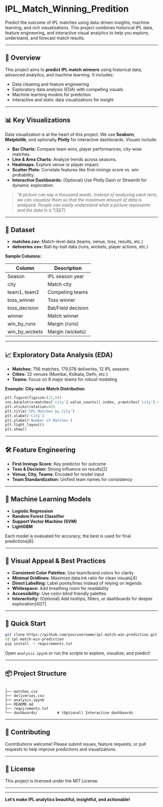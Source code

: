 # IPL_Match_Winning_Predition
Predict the outcome of IPL matches using data-driven insights, machine learning, and rich visualizations. This project combines historical IPL data, feature engineering, and interactive visual analytics to help you explore, understand, and forecast match results.

---

## 🏏 Overview

This project aims to **predict IPL match winners** using historical data, advanced analytics, and machine learning. It includes:

- Data cleaning and feature engineering
- Exploratory data analysis (EDA) with compelling visuals
- Machine learning models for prediction
- Interactive and static data visualizations for insight

---

## 📊 Key Visualizations

Data visualization is at the heart of this project. We use **Seaborn**, **Matplotlib**, and optionally **Plotly** for interactive dashboards. Visuals include:

- **Bar Charts:** Compare team wins, player performances, city-wise matches.
- **Line & Area Charts:** Analyze trends across seasons.
- **Heatmaps:** Explore venue or player impact.
- **Scatter Plots:** Correlate features like first-innings score vs. win probability.
- **Interactive Dashboards:** (Optional) Use Plotly Dash or Streamlit for dynamic exploration.

> *“A picture can say a thousand words. Instead of analyzing each term, we can visualize them so that the maximum amount of data is analyzed. People can easily understand what a picture represents and the data in it.”*[3][7]

---

## 📁 Dataset

- **matches.csv:** Match-level data (teams, venue, toss, results, etc.)
- **deliveries.csv:** Ball-by-ball data (runs, wickets, player actions, etc.)

**Sample Columns:**

| Column         | Description                       |
|----------------|-----------------------------------|
| Season         | IPL season year                   |
| city           | Match city                        |
| team1, team2   | Competing teams                   |
| toss_winner    | Toss winner                       |
| toss_decision  | Bat/Field decision                |
| winner         | Match winner                      |
| win_by_runs    | Margin (runs)                     |
| win_by_wickets | Margin (wickets)                  |

---

## 📈 Exploratory Data Analysis (EDA)

- **Matches:** 756 matches, 179,078 deliveries, 12 IPL seasons
- **Cities:** 32 venues (Mumbai, Kolkata, Delhi, etc.)
- **Teams:** Focus on 8 major teams for robust modeling

**Example: City-wise Match Distribution**

```python
plt.figure(figsize=(12,6))
sns.barplot(x=matches['city'].value_counts().index, y=matches['city'].value_counts().values, palette='viridis')
plt.xticks(rotation=45)
plt.title('IPL Matches by City')
plt.xlabel('City')
plt.ylabel('Number of Matches')
plt.tight_layout()
plt.show()
```

---

## 🛠️ Feature Engineering

- **First Innings Score:** Key predictor for outcome
- **Toss & Decision:** Strong influence on results[2]
- **Venue, City, Teams:** Encoded for model input
- **Team Standardization:** Unified team names for consistency

---

## 🧠 Machine Learning Models

- **Logistic Regression**
- **Random Forest Classifier**
- **Support Vector Machine (SVM)**
- **LightGBM**

Each model is evaluated for accuracy; the best is used for final predictions[6].

---

## 🌟 Visual Appeal & Best Practices

- **Consistent Color Palettes:** Use team/brand colors for clarity
- **Minimal Gridlines:** Maximize data:ink ratio for clean visuals[4]
- **Direct Labelling:** Label points/lines instead of relying on legends
- **Whitespace:** Add breathing room for readability
- **Accessibility:** Use color-blind friendly palettes
- **Interactivity:** (Optional) Add tooltips, filters, or dashboards for deeper exploration[4][7]

---

## 🚀 Quick Start

```bash
git clone https://github.com/yourusername/ipl-match-win-prediction.git
cd ipl-match-win-prediction
pip install -r requirements.txt
```

Open `analysis.ipynb` or run the scripts to explore, visualize, and predict!

---

## 📦 Project Structure

```
.
├── matches.csv
├── deliveries.csv
├── analysis.ipynb
├── README.md
├── requirements.txt
└── dashboards/         # (Optional) Interactive dashboards
```

---

## 🤝 Contributing

Contributions welcome! Please submit issues, feature requests, or pull requests to help improve predictions and visualizations.

---

## 📜 License

This project is licensed under the MIT License.

---


---

**Let’s make IPL analytics beautiful, insightful, and actionable!**

